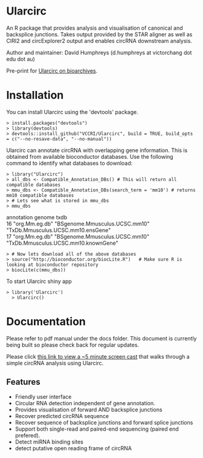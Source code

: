 # Ularcirc
An R package that provides analysis and visualisation of canonical and backsplice junctions.
Takes output provided by the STAR aligner as well as CIRI2 and circExplorer2 output and enables circRNA downstream analysis.

Author and maintainer: David Humphreys (d.humphreys  at      victorchang  dot   edu   dot    au)

Pre-print for [Ularcirc on bioarchives](https://www.biorxiv.org/content/early/2018/05/15/318436). 

# Installation
You can install Ularcirc using the 'devtools' package.  

    > install.packages("devtools")
    > library(devtools)
    > devtools::install_github("VCCRI/Ularcirc", build = TRUE, build_opts = c("--no-resave-data", "--no-manual"))

Ularcirc can annotate circRNA with overlapping gene information. This is obtained from available 
bioconductor databases. Use the following command to identify what databases to download:

    > library("Ularcirc")
    > all_dbs <- Compatible_Annotation_DBs() # This will return all compatible databases
    > mmu_dbs <- Compatible_Annotation_DBs(search_term = 'mm10') # returns mm10 compatible databases
    > # Lets see what is stored in mmu_dbs
    > mmu_dbs
   annotation     genome                         txdb                                
16 "org.Mm.eg.db" "BSgenome.Mmusculus.UCSC.mm10" "TxDb.Mmusculus.UCSC.mm10.ensGene"  
17 "org.Mm.eg.db" "BSgenome.Mmusculus.UCSC.mm10" "TxDb.Mmusculus.UCSC.mm10.knownGene"
    
    > # Now lets download all of the above databases
    > source("http://bioconductor.org/biocLite.R")   # Make sure R is looking at bioconductor repository
    > biocLite(c(mmu_dbs))
    
    
To start Ularcirc shiny app

    > library('Ularcirc')
	  > Ularcirc()

	
# Documentation
Please refer to pdf manual under the docs folder. This document is currently being built so please check back for regular updates.

Please click [this link to view a ~5 minute screen cast](https://youtu.be/96rcxlh_aLA) that walks through a simple circRNA analysis using Ularcirc.


##  Features

* Friendly user interface
* Circular RNA detection independent of gene annotation.
* Provides visualisation of forward AND backsplice junctions
* Recover predicted circRNA sequence
* Recover sequence of backsplice junctions and forward splice junctions
* Support both single-read and paired-end sequencing (paired end prefered).
* Detect miRNA binding sites
* detect putative open reading frame of circRNA
